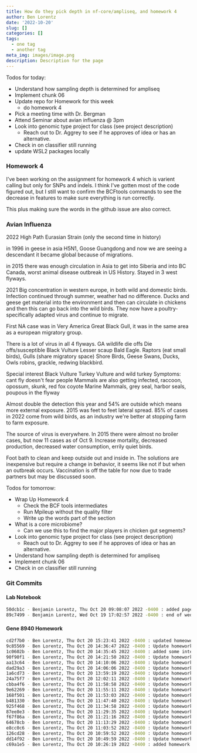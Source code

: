 ```yaml
---
title: How do they pick depth in nf-core/ampliseq, and homework 4
author: Ben Lorentz
date: '2022-10-20'
slug: []
categories: []
tags:
  - one tag
  - another tag
meta_img: images/image.png
description: Description for the page
---
```


Todos for today:
- Understand how sampling depth is determined for ampliseq
- Implement chunk 06
- Update repo for Homework for this week
  - do homework 4
- Pick a meeting time with Dr. Bergman
- Attend Seminar about avian influenza @ 3pm
- Look into genomic type project for class (see project description)
  - Reach out to Dr. Aggrey to see if he approves of idea or has an alternative.
- Check in on classifier still running
- update WSL2 packages locally

### Homework 4

I've been working on the assignment for homework 4 which is varient calling but only for SNPs and indels. 
I think I've gotten most of the code figured out, but I still want to confirm the BCFtools commands to see the decrease in features to make sure everything is run correctly. 

This plus making sure the words in the github issue are also correct. 

### Avian Influenza
2022 High Path Eurasian Strain (only the second time in history)

in 1996 in geese in asia H5N1, Goose Guangdong and now we are seeing a descendant it became global because of migrations. 

in 2015 there was enough circulation in Asia to get into Siberia and into BC Canada, worst animal disease outbreak in US History. Stayed in 3 west flyways.

2021 Big concentration in western europe, in both wild and domestic birds. Infection continued through summer, weather had no difference. Ducks and geese get material into the environment and then can circulate in chickens and then this can go back into the wild birds. They now have a poultry-specifically adapted virus and continue to migrate. 

First NA case was in Very America Great Black Gull, it was in the same area as a european migratory group. 

There is a lot of virus in all 4 flyways. 
GA wildlife die offs 
Die offs/susceptible Black Vulture Lesser scaup Bald Eagle. Raptors (eat small birds), Gulls (share migratory space) Shore Birds, Geese Swans, Ducks, Owls robins, grackle, redwing blackbird. 

Special interest Black Vulture Turkey Vulture and wild turkey 
Symptoms:  cant fly doesn't fear people
Mammals are also getting infected, raccoon, opossum, skunk, red fox coyote 
Marine Mammals, grey seal, harbor seals, poupous in the flyway

Almost double the detection this year and 54% are outside which means more external exposure. 
2015 was feet to feet lateral spread. 
85% of cases in 2022 come from wild birds, as an industry we're better at stopping farm to farm exposure. 

The source of virus is everywhere. In 2015 there were almost no broiler cases, but now 11 cases as of Oct 9. 
Increase mortality, decreased production, decreased water consumption, errily quiet birds.  

Foot bath to clean and keep outside out and inside in. 
The solutions are inexpensive but require a change in behavior, it seems like not if but when an outbreak occurs. Vaccination is off the table for now due to trade partners but may be discussed soon.

Todos for tomorrow:
- Wrap Up Homework 4
  - Check the BCF tools intermediates
  - Run Mpileup without the quality filter
  - Write up the words part of the section
- What is a core microbiome?
  - Can we use this to find the major players in chicken gut segments?
- Look into genomic type project for class (see project description)
  - Reach out to Dr. Aggrey to see if he approves of idea or has an alternative.
- Understand how sampling depth is determined for ampliseq
- Implement chunk 06
- Check in on classifier still running

### Git Commits

#### Lab Notebook

```bash
50dcb1c - Benjamin Lorentz, Thu Oct 20 09:08:07 2022 -0400 : added page for thursday
89c7499 - Benjamin Lorentz, Wed Oct 19 17:02:57 2022 -0400 : end of wednesday
```

#### Gene 8940 Homework

```bash
cd2f7b0 - Ben Lorentz, Thu Oct 20 15:23:41 2022 -0400 : updated homeowork4
9c85569 - Ben Lorentz, Thu Oct 20 14:36:47 2022 -0400 : Update homework_4.sh
1c0602b - Ben Lorentz, Thu Oct 20 14:35:45 2022 -0400 : added some intermediate files
90f90f1 - Ben Lorentz, Thu Oct 20 14:21:50 2022 -0400 : Update homework_4.sh
aa13c64 - Ben Lorentz, Thu Oct 20 14:10:06 2022 -0400 : Update homework_4.sh
dad29a3 - Ben Lorentz, Thu Oct 20 14:06:06 2022 -0400 : Update homework_4.sh
1a6cd73 - Ben Lorentz, Thu Oct 20 13:59:19 2022 -0400 : Update homework_4.sh
24a75f7 - Ben Lorentz, Thu Oct 20 12:02:11 2022 -0400 : Update homework_4.sh
cbba4f6 - Ben Lorentz, Thu Oct 20 11:58:58 2022 -0400 : Update homework_4.sh
9e62269 - Ben Lorentz, Thu Oct 20 11:55:11 2022 -0400 : Update homework_4.sh
168f501 - Ben Lorentz, Thu Oct 20 11:53:03 2022 -0400 : Update homework_4.sh
b481330 - Ben Lorentz, Thu Oct 20 11:47:40 2022 -0400 : Update homework_4.sh
925f468 - Ben Lorentz, Thu Oct 20 11:34:58 2022 -0400 : Update homework_4.sh
87ee8e3 - Ben Lorentz, Thu Oct 20 11:29:35 2022 -0400 : Update homework_4.sh
f67f86a - Ben Lorentz, Thu Oct 20 11:21:16 2022 -0400 : Update homework_4.sh
64678cb - Ben Lorentz, Thu Oct 20 11:13:29 2022 -0400 : Update homework_4.sh
e8cc0c6 - Ben Lorentz, Thu Oct 20 11:03:52 2022 -0400 : Update homework_4.sh
126cd28 - Ben Lorentz, Thu Oct 20 10:59:52 2022 -0400 : Update homework_4.sh
dd14f92 - Ben Lorentz, Thu Oct 20 10:49:59 2022 -0400 : Update homework_4.sh
c69a1e5 - Ben Lorentz, Thu Oct 20 10:26:19 2022 -0400 : added homework 4 script
```